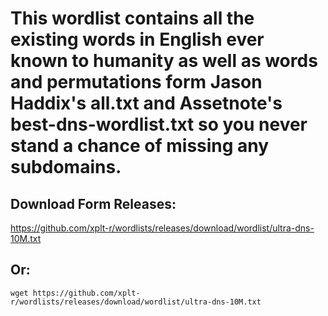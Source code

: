 # This wordlist contains all the existing words in English ever known to humanity as well as words and permutations form Jason Haddix's all.txt and Assetnote's best-dns-wordlist.txt so you never stand a chance of missing any subdomains.

## Download Form Releases:
https://github.com/xplt-r/wordlists/releases/download/wordlist/ultra-dns-10M.txt

## Or:
```wget https://github.com/xplt-r/wordlists/releases/download/wordlist/ultra-dns-10M.txt```
